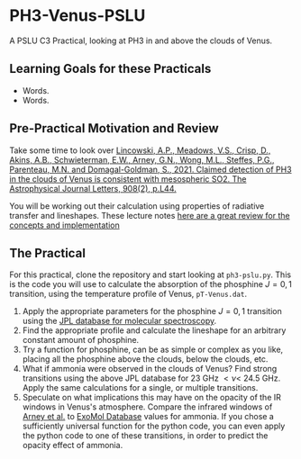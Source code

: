 # PH3-Venus-PSLU
A PSLU C3 Practical, looking at PH3 in and above the clouds of Venus.

## Learning Goals for these Practicals

- Words.
- Words.

## Pre-Practical Motivation and Review

Take some time to look over [Lincowski, A.P., Meadows, V.S., Crisp, D., Akins, A.B., Schwieterman, E.W., Arney, G.N., Wong, M.L., Steffes, P.G., Parenteau, M.N. and Domagal-Goldman, S., 2021. Claimed detection of PH3 in the clouds of Venus is consistent with mesospheric SO2. The Astrophysical Journal Letters, 908(2), p.L44.](https://iopscience.iop.org/article/10.3847/2041-8213/abde47/meta)

You will be working out their calculation using properties of radiative transfer and lineshapes. These lecture notes [here are a great review for the concepts and implementation](https://cefrc.princeton.edu/sites/g/files/toruqf1071/files/Files/2013%20Lecture%20Notes/Hanson/pLecture6.pdf)

## The Practical

For this practical, clone the repository and start looking at `ph3-pslu.py`. This is the code you will use to calculate the absorption of the phosphine $J=0,1$ transition, using the temperature profile of Venus, `pT-Venus.dat`.

1. Apply the appropriate parameters for the phosphine $J=0,1$ transition using the [JPL database for molecular spectroscopy](https://spec.jpl.nasa.gov/).
1. Find the appropriate profile and calculate the lineshape for an arbitrary constant amount of phosphine.
1. Try a function for phosphine, can be as simple or complex as you like, placing all the phosphine above the clouds, below the clouds, etc.
1. What if ammonia were observed in the clouds of Venus? Find strong transitions using the above JPL database for 23 GHz $< \nu <$ 24.5 GHz. Apply the same calculations for a single, or multiple transitions.
1. Speculate on what implications this may have on the opacity of the IR windows in Venus's atmosphere. Compare the infrared windows of [Arney et al.](https://agupubs.onlinelibrary.wiley.com/doi/full/10.1002/2014JE004662) to [ExoMol Database](https://www.exomol.com/) values for ammonia. If you chose a sufficiently universal function for the python code, you can even apply the python code to one of these transitions, in order to predict the opacity effect of ammonia.
